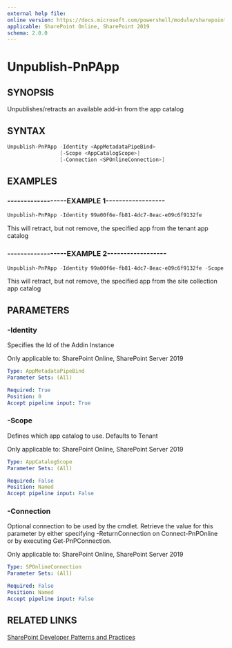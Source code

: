 ```yaml
---
external help file:
online version: https://docs.microsoft.com/powershell/module/sharepoint-pnp/unpublish-pnpapp
applicable: SharePoint Online, SharePoint 2019
schema: 2.0.0
---
```


# Unpublish-PnPApp

## SYNOPSIS
Unpublishes/retracts an available add-in from the app catalog

## SYNTAX

```powershell
Unpublish-PnPApp -Identity <AppMetadataPipeBind>
                 [-Scope <AppCatalogScope>]
                 [-Connection <SPOnlineConnection>]
```

## EXAMPLES

### ------------------EXAMPLE 1------------------
```powershell
Unpublish-PnPApp -Identity 99a00f6e-fb81-4dc7-8eac-e09c6f9132fe
```

This will retract, but not remove, the specified app from the tenant app catalog

### ------------------EXAMPLE 2------------------
```powershell
Unpublish-PnPApp -Identity 99a00f6e-fb81-4dc7-8eac-e09c6f9132fe -Scope Site
```

This will retract, but not remove, the specified app from the site collection app catalog

## PARAMETERS

### -Identity
Specifies the Id of the Addin Instance

Only applicable to: SharePoint Online, SharePoint Server 2019

```yaml
Type: AppMetadataPipeBind
Parameter Sets: (All)

Required: True
Position: 0
Accept pipeline input: True
```

### -Scope
Defines which app catalog to use. Defaults to Tenant

Only applicable to: SharePoint Online, SharePoint Server 2019

```yaml
Type: AppCatalogScope
Parameter Sets: (All)

Required: False
Position: Named
Accept pipeline input: False
```

### -Connection
Optional connection to be used by the cmdlet. Retrieve the value for this parameter by either specifying -ReturnConnection on Connect-PnPOnline or by executing Get-PnPConnection.

Only applicable to: SharePoint Online, SharePoint Server 2019

```yaml
Type: SPOnlineConnection
Parameter Sets: (All)

Required: False
Position: Named
Accept pipeline input: False
```

## RELATED LINKS

[SharePoint Developer Patterns and Practices](https://aka.ms/sppnp)

